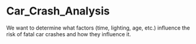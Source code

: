 # Car_Crash_Analysis
We want to determine what factors (time, lighting, age, etc.) influence the risk of fatal car crashes and how they influence it.
